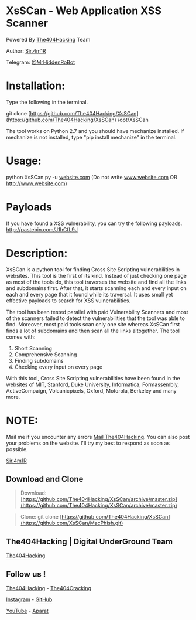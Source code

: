 # XsSCan - Web Application XSS Scanner
Powered By [The404Hacking](https://Telegram.me/The404Hacking) Team

Author: [Sir.4m1R](https://t.me/sir4m1R)

Telegram: [@MrHiddenRoBot](https://Telegram.me/MrHiddenRoBot)

# Installation: 
Type the following in the terminal.

git clone [https://github.com/The404Hacking/XsSCan](https://github.com/The404Hacking/XsSCan) /opt/XsSCan

The tool works on Python 2.7 and you should have mechanize installed. If mechanize is not installed, type "pip install mechanize" in the terminal.

# Usage: 
python XsSCan.py -u [website.com](https://t.me/The404Hacking) (Do not write www.website.com OR http://www.website.com)

# Payloads
If you have found a XSS vulnerability, you can try the following payloads.
http://pastebin.com/J1hCfL9J

# Description: 
XsSCan is a python tool for finding Cross Site Scripting vulnerabilities in websites. This tool is the first of its kind. Instead of just checking one page as most of the tools do, this tool traverses the website and find all the links and subdomains first. After that, it starts scanning each and every input on each and every page that it found while its traversal. It uses small yet effective payloads to search for XSS vulnerabilities. 

The tool has been tested parallel with paid Vulnerability Scanners and most of the scanners failed to detect the vulnerabilities that the tool was able to find. Moreover, most paid tools scan only one site whereas XsSCan first finds a lot of subdomains and then scan all the links altogether. The tool comes with:

1) Short Scanning
2) Comprehensive Scanning
3) Finding subdomains
4) Checking every input on every page

With this tool, Cross Site Scripting vulnerabilities have been found in the websites of MIT, Stanford, Duke University, Informatica, Formassembly, ActiveCompaign, Volcanicpixels, Oxford, Motorola, Berkeley and many more.


# NOTE: 
Mail me if you encounter any errors [Mail The404Hacking](mailto:The404Hacking.Team@Gmail.Com). You can also post your problems on the website. I'll try my best to respond as soon as possible.

[Sir.4m1R](https://telegram.me/Sir4m1R)


## Download and Clone
> Download: [https://github.com/The404Hacking/XsSCan/archive/master.zip](https://github.com/The404Hacking/XsSCan/archive/master.zip)

> Clone: git clone [https://github.com/The404Hacking/XsSCan](https://github.com/XsSCan/MacPhish.git)

## The404Hacking | Digital UnderGround Team
[The404Hacking](https://T.me/The404Hacking)

## Follow us !
[The404Hacking](https://T.me/The404Hacking) - [The404Cracking](https://T.me/The404Cracking)

[Instagram](https://instagram.com/The404Hacking) - [GitHub](https://github.com/The404Hacking)

[YouTube](http://yon.ir/youtube404) - [Aparat](http://www.aparat.com/The404Hacking)
